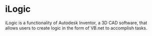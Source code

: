 # iLogic

iLogic is a functionality of Autodesk Inventor, a 3D CAD software, that allows users to create logic in the form of VB.net to accomplish tasks.
